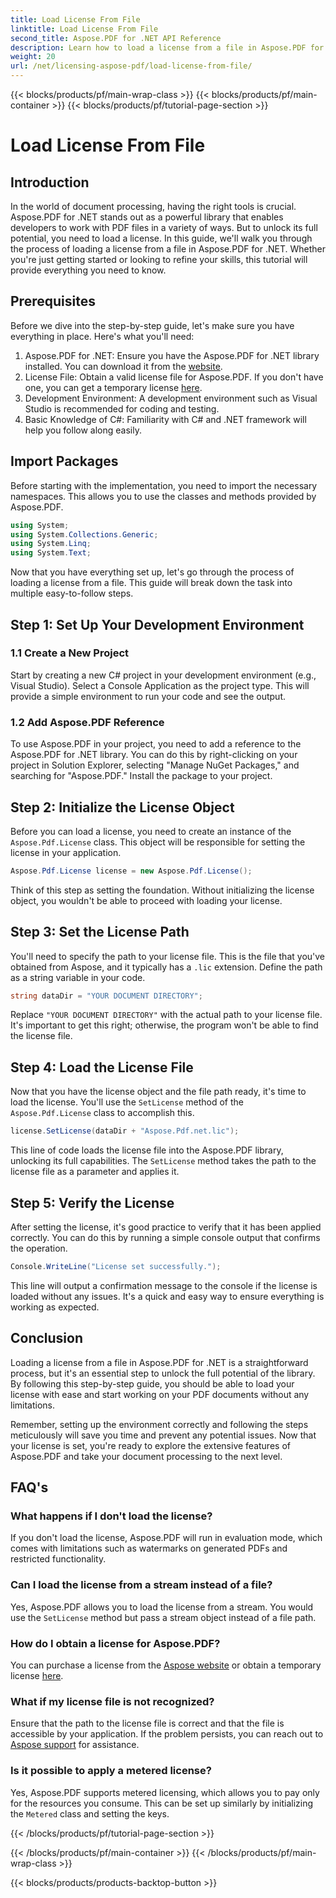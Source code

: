 ```yaml
---
title: Load License From File
linktitle: Load License From File
second_title: Aspose.PDF for .NET API Reference
description: Learn how to load a license from a file in Aspose.PDF for .NET with this comprehensive guide. Ensure full functionality by setting your license correctly.
weight: 20
url: /net/licensing-aspose-pdf/load-license-from-file/
---
```


{{< blocks/products/pf/main-wrap-class >}}
{{< blocks/products/pf/main-container >}}
{{< blocks/products/pf/tutorial-page-section >}}

# Load License From File

## Introduction

In the world of document processing, having the right tools is crucial. Aspose.PDF for .NET stands out as a powerful library that enables developers to work with PDF files in a variety of ways. But to unlock its full potential, you need to load a license. In this guide, we'll walk you through the process of loading a license from a file in Aspose.PDF for .NET. Whether you're just getting started or looking to refine your skills, this tutorial will provide everything you need to know.

## Prerequisites

Before we dive into the step-by-step guide, let's make sure you have everything in place. Here's what you'll need:

1. Aspose.PDF for .NET: Ensure you have the Aspose.PDF for .NET library installed. You can download it from the [website](https://releases.aspose.com/pdf/net/).
2. License File: Obtain a valid license file for Aspose.PDF. If you don't have one, you can get a temporary license [here](https://purchase.aspose.com/temporary-license/).
3. Development Environment: A development environment such as Visual Studio is recommended for coding and testing.
4. Basic Knowledge of C#: Familiarity with C# and .NET framework will help you follow along easily.

## Import Packages

Before starting with the implementation, you need to import the necessary namespaces. This allows you to use the classes and methods provided by Aspose.PDF.

```csharp
using System;
using System.Collections.Generic;
using System.Linq;
using System.Text;
```

Now that you have everything set up, let's go through the process of loading a license from a file. This guide will break down the task into multiple easy-to-follow steps.

## Step 1: Set Up Your Development Environment

### 1.1 Create a New Project
Start by creating a new C# project in your development environment (e.g., Visual Studio). Select a Console Application as the project type. This will provide a simple environment to run your code and see the output.

### 1.2 Add Aspose.PDF Reference
To use Aspose.PDF in your project, you need to add a reference to the Aspose.PDF for .NET library. You can do this by right-clicking on your project in Solution Explorer, selecting "Manage NuGet Packages," and searching for "Aspose.PDF." Install the package to your project.

## Step 2: Initialize the License Object

Before you can load a license, you need to create an instance of the `Aspose.Pdf.License` class. This object will be responsible for setting the license in your application.

```csharp
Aspose.Pdf.License license = new Aspose.Pdf.License();
```

Think of this step as setting the foundation. Without initializing the license object, you wouldn't be able to proceed with loading your license.

## Step 3: Set the License Path

You'll need to specify the path to your license file. This is the file that you've obtained from Aspose, and it typically has a `.lic` extension. Define the path as a string variable in your code.

```csharp
string dataDir = "YOUR DOCUMENT DIRECTORY";
```

Replace `"YOUR DOCUMENT DIRECTORY"` with the actual path to your license file. It's important to get this right; otherwise, the program won't be able to find the license file.

## Step 4: Load the License File

Now that you have the license object and the file path ready, it's time to load the license. You'll use the `SetLicense` method of the `Aspose.Pdf.License` class to accomplish this.

```csharp
license.SetLicense(dataDir + "Aspose.Pdf.net.lic");
```

This line of code loads the license file into the Aspose.PDF library, unlocking its full capabilities. The `SetLicense` method takes the path to the license file as a parameter and applies it.

## Step 5: Verify the License

After setting the license, it's good practice to verify that it has been applied correctly. You can do this by running a simple console output that confirms the operation.

```csharp
Console.WriteLine("License set successfully.");
```

This line will output a confirmation message to the console if the license is loaded without any issues. It's a quick and easy way to ensure everything is working as expected.

## Conclusion

Loading a license from a file in Aspose.PDF for .NET is a straightforward process, but it's an essential step to unlock the full potential of the library. By following this step-by-step guide, you should be able to load your license with ease and start working on your PDF documents without any limitations.

Remember, setting up the environment correctly and following the steps meticulously will save you time and prevent any potential issues. Now that your license is set, you're ready to explore the extensive features of Aspose.PDF and take your document processing to the next level.

## FAQ's

### What happens if I don't load the license?  
If you don't load the license, Aspose.PDF will run in evaluation mode, which comes with limitations such as watermarks on generated PDFs and restricted functionality.

### Can I load the license from a stream instead of a file?  
Yes, Aspose.PDF allows you to load the license from a stream. You would use the `SetLicense` method but pass a stream object instead of a file path.

### How do I obtain a license for Aspose.PDF?  
You can purchase a license from the [Aspose website](https://purchase.aspose.com/buy) or obtain a temporary license [here](https://purchase.aspose.com/temporary-license/).

### What if my license file is not recognized?  
Ensure that the path to the license file is correct and that the file is accessible by your application. If the problem persists, you can reach out to [Aspose support](https://forum.aspose.com/c/pdf/10) for assistance.

### Is it possible to apply a metered license?  
Yes, Aspose.PDF supports metered licensing, which allows you to pay only for the resources you consume. This can be set up similarly by initializing the `Metered` class and setting the keys.

{{< /blocks/products/pf/tutorial-page-section >}}

{{< /blocks/products/pf/main-container >}}
{{< /blocks/products/pf/main-wrap-class >}}

{{< blocks/products/products-backtop-button >}}
